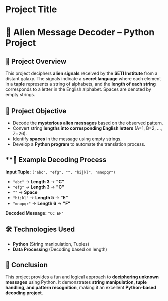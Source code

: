 # Project Title 
# **🔭 Alien Message Decoder – Python Project**  

## **📌 Project Overview**  
This project deciphers **alien signals** received by the **SETI Institute** from a distant galaxy. The signals indicate a **secret language** where each element in a **tuple** represents a string of alphabets, and the **length of each string** corresponds to a letter in the English alphabet. Spaces are denoted by empty strings.  

## **🚀 Project Objective**  
- Decode the **mysterious alien messages** based on the observed pattern.  
- Convert string **lengths into corresponding English letters** (A=1, B=2, ..., Z=26).  
- Identify **spaces** in the message using empty strings.  
- Develop a **Python program** to automate the translation process.  

## **🔢 Example Decoding Process  
**Input Tuple:** `("abc", "efg", "", "hijkl", "mnopqr")`  
- `"abc"` → **Length 3** → **"C"**
- `"efg"` → **Length 3** → **"C"**  
- `""` → **Space**  
- `"hijkl"` → **Length 5** → **"E"**  
- `"mnopqr"` → **Length 6** → **"F"**  

**Decoded Message:** `"CC EF"`  

## **🛠️ Technologies Used**  
- **Python** (String manipulation, Tuples)  
- **Data Processing** (Decoding based on length)  
 

## **📌 Conclusion**  
This project provides a fun and logical approach to **deciphering unknown messages** using Python. It demonstrates **string manipulation, tuple handling, and pattern recognition**, making it an excellent **Python-based decoding project**.  
